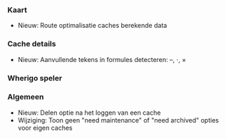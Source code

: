 
### Kaart
- Nieuw: Route optimalisatie caches berekende data

### Cache details
- Nieuw: Aanvullende tekens in formules detecteren: –, ⋅, ×

### Wherigo speler

### Algemeen
- Nieuw: Delen optie na het loggen van een cache
- Wijziging: Toon geen "need maintenance" of "need archived" opties voor eigen caches
